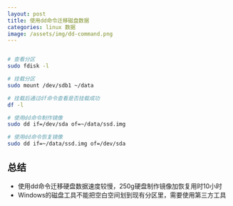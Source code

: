 ```yaml
---
layout: post
title: 使用dd命令迁移磁盘数据
categories: linux 数据
image: /assets/img/dd-command.png
---
```

``` bash

# 查看分区
sudo fdisk -l

# 挂载分区
sudo mount /dev/sdb1 ~/data

# 挂载后通过df命令查看是否挂载成功
df -l

# 使用dd命令制作镜像
sudo dd if=/dev/sda of=~/data/ssd.img

# 使用dd命令恢复镜像
sudo dd if=~/data/ssd.img of=/dev/sda

```

## 总结

* 使用dd命令迁移硬盘数据速度较慢，250g硬盘制作镜像加恢复用时10小时
* Windows的磁盘工具不能把空白空间划到现有分区里，需要使用第三方工具
